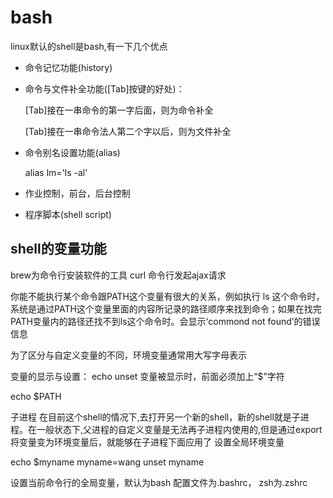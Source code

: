 # bash

linux默认的shell是bash,有一下几个优点

* 命令记忆功能\(history\)
* 命令与文件补全功能\(\[Tab\]按键的好处\)：

  \[Tab\]接在一串命令的第一字后面，则为命令补全

  \[Tab\]接在一串命令法人第二个字以后，则为文件补全

* 命令别名设置功能\(alias\)

  alias lm='ls -al'

* 作业控制，前台，后台控制
* 程序脚本\(shell script\)

## shell的变量功能

brew为命令行安装软件的工具 curl 命令行发起ajax请求

你能不能执行某个命令跟PATH这个变量有很大的关系，例如执行 ls 这个命令时，系统是通过PATH这个变量里面的内容所记录的路径顺序来找到命令；如果在找完PATH变量内的路径还找不到ls这个命令时。会显示‘commond not found’的错误信息

为了区分与自定义变量的不同，环境变量通常用大写字母表示

变量的显示与设置： echo unset 变量被显示时，前面必须加上“$”字符

echo $PATH

子进程 在目前这个shell的情况下,去打开另一个新的shell，新的shell就是子进程。在一般状态下,父进程的自定义变量是无法再子进程内使用的,但是通过export将变量变为环境变量后，就能够在子进程下面应用了 设置全局环境变量

echo $myname myname=wang unset myname

设置当前命令行的全局变量，默认为bash 配置文件为.bashrc， zsh为.zshrc

